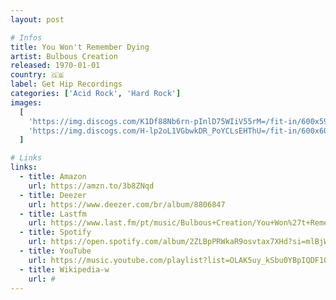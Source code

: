 ```yaml
---
layout: post

# Infos
title: You Won't Remember Dying
artist: Bulbous Creation
released: 1970-01-01
country: 🇬🇧
label: Get Hip Recordings
categories: ['Acid Rock', 'Hard Rock']
images:
  [
    'https://img.discogs.com/K1Df88Nb6rn-pInlD75WIiV55rM=/fit-in/600x596/filters:strip_icc():format(jpeg):mode_rgb():quality(90)/discogs-images/R-3482605-1502864676-1047.mpo.jpg',
    'https://img.discogs.com/H-lp2oL1VGbwkDR_PoYCLsEHThU=/fit-in/600x603/filters:strip_icc():format(jpeg):mode_rgb():quality(90)/discogs-images/R-3482605-1502864671-9516.mpo.jpg',
  ]

# Links
links:
  - title: Amazon
    url: https://amzn.to/3b8ZNqd
  - title: Deezer
    url: https://www.deezer.com/br/album/8806847
  - title: Lastfm
    url: https://www.last.fm/pt/music/Bulbous+Creation/You+Won%27t+Remember+Dying
  - title: Spotify
    url: https://open.spotify.com/album/2ZLBpPRWkaR9osvtax7XHd?si=mlBjWLNbRtWZdRc02n5tvQ
  - title: YouTube
    url: https://music.youtube.com/playlist?list=OLAK5uy_kSbu0YBpIQDF1OU_T8wnLn4baml8Sy1pk
  - title: Wikipedia-w
    url: #
---
```

